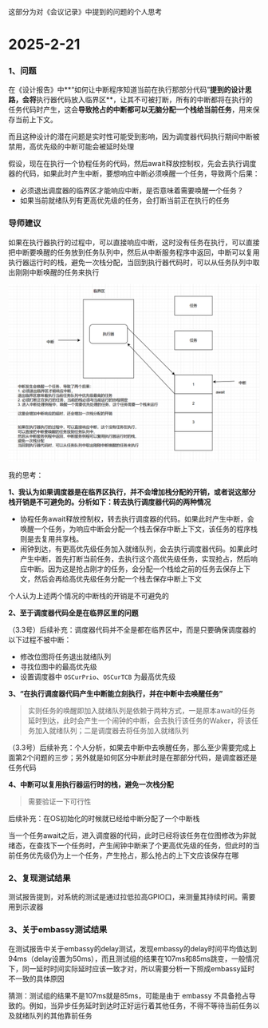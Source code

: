 这部分为对《会议记录》中提到的问题的个人思考



# 2025-2-21

### 1、问题

在《设计报告》中**“如何让中断程序知道当前在执行那部分代码”**提到的设计思路，会将**执行器代码放入临界区**，让其不可被打断，所有的中断都将在执行的任务代码时产生，这会**导致抢占的中断都可以无脑分配一个栈给当前任务**，用来保存当前上下文。

而且这种设计的潜在问题是实时性可能受到影响，因为调度器代码执行期间中断被禁用，高优先级的中断可能会被延时处理

假设，现在在执行一个协程任务的代码，然后await释放控制权，先会去执行调度器的代码，如果此时产生中断，要想响应中断必须唤醒一个任务，导致两个后果：

- 必须退出调度器的临界区才能响应中断，是否意味着需要唤醒一个任务？
- 如果当前就绪队列有更高优先级的任务，会打断当前正在执行的任务



### 导师建议

如果在执行器执行的过程中，可以直接响应中断，这时没有任务在执行，可以直接把中断要唤醒的任务放到任务队列中，然后从中断服务程序中返回，中断可以复用执行器运行时的栈，避免一次栈分配，当回到执行器代码时，可以从任务队列中取出刚刚中断唤醒的任务来执行



![1e72c1fd0a86837ca1f84ed06172c79](./graph/1e72c1fd0a86837ca1f84ed06172c79.png)

我的思考：

**1、我认为如果调度器是在临界区执行，并不会增加栈分配的开销，或者说这部分栈开销是不可避免的。分析如下：转去执行调度器代码的两种情况**

- 协程任务await释放控制权，转去执行调度器的代码。如果此时产生中断，会唤醒一个任务，为响应中断会分配一个栈去保存中断上下文，该任务的程序栈则是去复用共享栈。
- 闹钟到达，有更高优先级任务加入就绪队列，会去执行调度器代码。如果此时产生中断，首先打断当前任务，去执行这个高优先级任务，实现抢占，然后响应中断。因为这是抢占刚才的任务，会分配一个栈给之前的任务去保存上下文，然后会再给高优先级任务分配一个栈去保存中断上下文

个人认为上述两个情况的中断栈的开销是不可避免的



**2、至于调度器代码全是在临界区里的问题**

（3.3号）后续补充：调度器代码并不全是都在临界区中，而是只要确保调度器的以下过程不被中断：

- 修改位图将任务退出就绪队列
- 寻找位图中的最高优先级
- 设置调度器中 `OSCurPrio`、`OSCurTCB` 为最高优先级



**3、“在执行调度器代码产生中断能立刻执行，并在中断中去唤醒任务”**

> 实则任务的唤醒即加入就绪队列是依赖于两种方式，一是原本await的任务延时到达，此时会产生一个闹钟的中断，会去执行该任务的Waker，将该任务加入就绪队列；二是调度器去将任务加入就绪队列

（3.3号）后续补充：个人分析，如果去中断中去唤醒任务，那么至少需要完成上面第2个问题的三步；另外就是如何区分中断此时是在那部分代码，是调度器还是任务代码



**4、中断可以复用执行器运行时的栈，避免一次栈分配**

> 需要验证一下可行性

后续补充：在OS初始化的时候就已经给中断分配了一个中断栈



当一个任务await之后，进入调度器的代码，此时已经将该任务在位图修改为非就绪态，在查找下一个任务时，产生闹钟中断来了个更高优先级的任务，但此时的当前任务优先级仍为上一个任务，产生抢占，那么抢占的上下文应该保存在哪



### 2、复现测试结果

测试报告提到，对系统的测试是通过拉低拉高GPIO口，来测量其持续时间。需要用到示波器



### 3、关于embassy测试结果

在测试报告中关于embassy的delay测试，发现embassy的delay时间平均值达到94ms（delay设置为50ms），而且测试组的结果在107ms和85ms跳变，一般情况下，同一延时时间实际延时应该一致才对，所以需要分析一下照成embassy延时不一致的具体原因

猜测：测试组的结果不是107ms就是85ms，可能是由于 embassy 不具备抢占导致的。例如，当异步任务延时到达时正好运行着其他任务，不得不等待当前任务以及就绪队列的其他靠前任务
